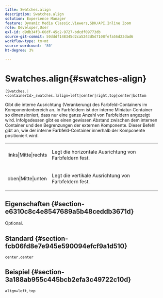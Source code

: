 ```yaml
---
title: Swatches.align
description: Swatches.align
solution: Experience Manager
feature: Dynamic Media Classic,Viewers,SDK/API,Inline Zoom
role: Developer,User
exl-id: d9db34f3-66df-45c2-9727-bdcdf09773db
source-git-commit: 50dddf148345d2ca5243d5d7108fefa56d23dad6
workflow-type: tm+mt
source-wordcount: '80'
ht-degree: 3%

---
```


# Swatches.align{#swatches-align}

`[Swatches.|<containerId>_swatches.]align=left|center|right,top|center|bottom`

Gibt die interne Ausrichtung (Verankerung) des Farbfeld-Containers im Komponentenbereich an. In Farbfeldern ist der interne Miniatur-Container so dimensioniert, dass nur eine ganze Anzahl von Farbfeldern angezeigt wird. Infolgedessen gibt es einen gewissen Abstand zwischen dem internen Container und den Begrenzungen der externen Komponente. Dieser Befehl gibt an, wie der interne Farbfeld-Container innerhalb der Komponente positioniert wird.

<table id="table_33CC037517964DA89EE0C005BB6B32BB"> 
 <tbody> 
  <tr> 
   <td colname="col1"> <p><span class="codeph"> links|Mitte|rechts</span> </p> </td> 
   <td colname="col2"> <p> Legt die horizontale Ausrichtung von Farbfeldern fest. </p> </td> 
  </tr> 
  <tr> 
   <td colname="col1"> <p><span class="codeph"> oben|Mitte|unten</span> </p> </td> 
   <td colname="col2"> <p> Legt die vertikale Ausrichtung von Farbfeldern fest. </p> </td> 
  </tr> 
 </tbody> 
</table>

## Eigenschaften {#section-e6310c8c4e8547689a5b48ceddb3671d}

Optional.

## Standard {#section-fcb06fd8e7e945e590094efcf9a1d510}

`center,center`

## Beispiel {#section-3a188ab955c445bcb2efa3c49722c10d}

`align=left,top`
